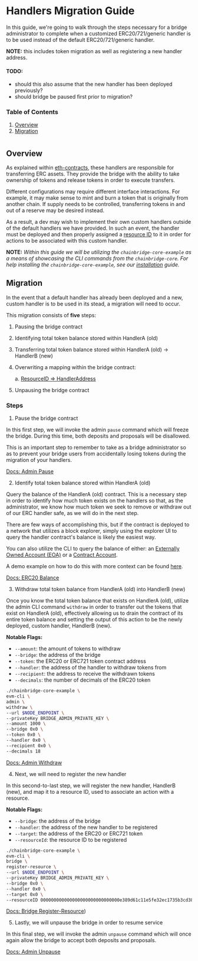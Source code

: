 # Handlers Migration Guide

In this guide, we're going to walk through the steps necessary for a bridge administrator to complete when a customized ERC20/721/generic handler is to be used instead of the default ERC20/721/generic handler.

**NOTE:** this includes token migration as well as registering a new handler address. 

#### TODO:
- should this also assume that the new handler has been deployed previously?
- should bridge be paused first prior to migration?

### Table of Contents

1. [Overview](#overview)
2. [Migration](#migration)
#
## Overview
As explained within [eth-contracts](../chains/eth-contracts.md), these handlers are responsible for transferring ERC assets. They provide the bridge with the ability to take ownership of tokens and release tokens in order to execute transfers.

Different configurations may require different interface interactions. For example, it may make sense to mint and burn a token that is originally from another chain. If supply needs to be controlled, transferring tokens in and out of a reserve may be desired instead.

As a result, a dev may wish to implement their own custom handlers outside of the default handlers we have provided. In such an event, the handler must be deployed and then properly assigned a [resource ID](../spec.md#resource-id) to it in order for actions to be associated with this custom handler.

**NOTE:** _Within this guide we will be utilizing the `chainbridge-core-example` as a means of showcasing the CLI commands from the `chainbridge-core`. For help installing the `chainbridge-core-example`, see our [installation](../installation.md) guide._
&nbsp;  
## Migration
In the event that a default handler has already been deployed and a new, custom handler is to be used in its stead, a migration will need to occur.

This migration consists of **five** steps:
1. Pausing the bridge contract
2. Identifying total token balance stored within HandlerA (old)
3. Transferring total token balance stored within HandlerA (old) -> HandlerB (new)
4. Overwriting a mapping within the bridge contract: 

    a. [ResourceID => HandlerAddress](https://github.com/ChainSafe/chainbridge-solidity/blob/master/contracts/Bridge.sol#L40)
&nbsp;  
5. Unpausing the bridge contract
### Steps
1. Pause the bridge contract

In this first step, we will invoke the admin `pause` command which will freeze the bridge. During this time, both deposits and proposals will be disallowed. 

This is an important step to remember to take as a bridge administrator so as to prevent your bridge users from accidentally losing tokens during the migration of your handlers.

[Docs: Admin Pause](https://github.com/ChainSafe/chainbridge-core/blob/main/README.md#pause)

2. Identify total token balance stored within HandlerA (old)

Query the balance of the HandlerA (old) contract. This is a necessary step in order to identify how much token exists on the handlers so that, as the administrator, we know how much token we seek to remove or withdraw out of our ERC handler safe, as we will do in the next step.

There are few ways of accomplishing this, but if the contract is deployed to a network that utilizes a block explorer, simply using the explorer UI to query the handler contract's balance is likely the easiest way.

You can also utilize the CLI to query the balance of either: an [Externally Owned Account (EOA)](https://ethdocs.org/en/latest/contracts-and-transactions/account-types-gas-and-transactions.html) or a [Contract Account](https://ethdocs.org/en/latest/contracts-and-transactions/account-types-gas-and-transactions.html#contract-accounts). 

A demo example on how to do this with more context can be found [here](../transfer-and-balances.md#query-balances).

[Docs: ERC20 Balance](https://github.com/ChainSafe/chainbridge-core/blob/main/README.md#balance)

3. Withdraw total token balance from HandlerA (old) into HandlerB (new)

Once you know the total token balance that exists on HandlerA (old), utilize the admin CLI command `withdraw` in order to transfer out the tokens that exist on HandlerA (old), effectively allowing us to drain the contract of its entire token balance and setting the output of this action to be the newly deployed, custom handler, HandlerB (new).

**Notable Flags:**
- `--amount`: the amount of tokens to withdraw
- `--bridge`: the address of the bridge
- `--token`: the ERC20 or ERC721 token contract address
- `--handler`: the address of the handler to withdraw tokens from
- `--recipient`: the address to receive the withdrawn tokens
- `--decimals`: the number of decimals of the ERC20 token
```bash
./chainbridge-core-example \
evm-cli \
admin \
withdraw \
--url $NODE_ENDPOINT \
--privateKey BRIDGE_ADMIN_PRIVATE_KEY \
--amount 1000 \
--bridge 0x0 \
--token 0x0 \
--handler 0x0 \
--recipient 0x0 \
--decimals 18
```

[Docs: Admin Withdraw](https://github.com/ChainSafe/chainbridge-core/blob/main/README.md#withdraw)

4. Next, we will need to register the new handler

In this second-to-last step, we will register the new handler, HandlerB (new), and map it to a resource ID, used to associate an action with a resource.

**Notable Flags:**
- `--bridge`: the address of the bridge
- `--handler`: the address of the new handler to be registered
- `--target`: the address of the ERC20 or ERC721 token
- `--resourceId`: the resource ID to be registered
```bash
./chainbridge-core-example \
evm-cli \
bridge \
register-resource \
--url $NODE_ENDPOINT \
--privateKey BRIDGE_ADMIN_PRIVATE_KEY \
--bridge 0x0 \
--handler 0x0 \
--target 0x0 \
--resourceID 000000000000000000000000000000e389d61c11e5fe32ec1735b3cd38c69500
```

[Docs: Bridge Register-Resource](https://github.com/ChainSafe/chainbridge-core/blob/main/README.md#register-resource))

5. Lastly, we will unpause the bridge in order to resume service

In this final step, we will invoke the admin `unpause` command which will once again allow the bridge to accept both deposits and proposals.

[Docs: Admin Unpause](https://github.com/ChainSafe/chainbridge-core/blob/main/README.md#unpause)
